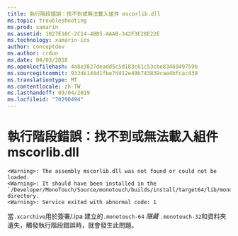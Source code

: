 ```yaml
---
title: 執行階段錯誤：找不到或無法載入組件 mscorlib.dll
ms.topic: troubleshooting
ms.prod: xamarin
ms.assetid: 1027E16C-2C14-4BB5-AAAB-342F3E28E22E
ms.technology: xamarin-ios
author: conceptdev
ms.author: crdun
ms.date: 04/03/2018
ms.openlocfilehash: 4a8e3827deadd5c5d183c61c53cbe8346949759b
ms.sourcegitcommit: 933de144d1fbe7d412e49b743839cae4bfcac439
ms.translationtype: MT
ms.contentlocale: zh-TW
ms.lasthandoff: 09/04/2019
ms.locfileid: "70290494"
---
```

# <a name="runtime-error-the-assembly-mscorlibdll-was-not-found-or-could-not-be-loaded"></a>執行階段錯誤：找不到或無法載入組件 mscorlib.dll

```
<Warning>: The assembly mscorlib.dll was not found or could not be loaded.
<Warning>: It should have been installed in the `/Developer/MonoTouch/Source/monotouch/builds/install/target64/lib/mono/2.0/mscorlib.dll' directory.
<Warning>: Service exited with abnormal code: 1
```

當`.xcarchive`用於簽署/.ipa 建立的`.monotouch-64` *隱藏* `.monotouch-32`和資料夾遺失，觸發執行階段錯誤時，就會發生此問題。

